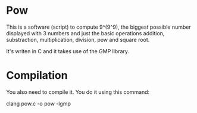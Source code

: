 # Pow
This is a software (script) to compute 9^(9^9), the biggest possible number displayed with 3 numbers and just the basic operations addition, substraction, multiplication, division, pow and square root.

It's writen in C and it takes use of the GMP library.

# Compilation

You also need to compile it. You do it using this command:

clang pow.c -o pow -lgmp
